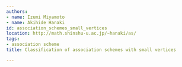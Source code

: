 ```yaml
---
authors:
- name: Izumi Miyamoto
- name: Akihide Hanaki
id: association_schemes_small_vertices
location: http://math.shinshu-u.ac.jp/~hanaki/as/
tags:
- association scheme
title: Classification of association schemes with small vertices

---
```



